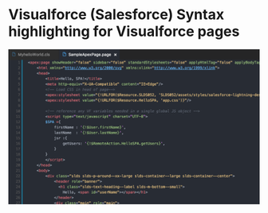 # Visualforce (Salesforce) Syntax highlighting for Visualforce pages
![Visualforce Syntax highlighting](https://github.com/Celador/vscode-visualforce-extension/raw/master/images/example.png "Visualforce Syntax highlighting")